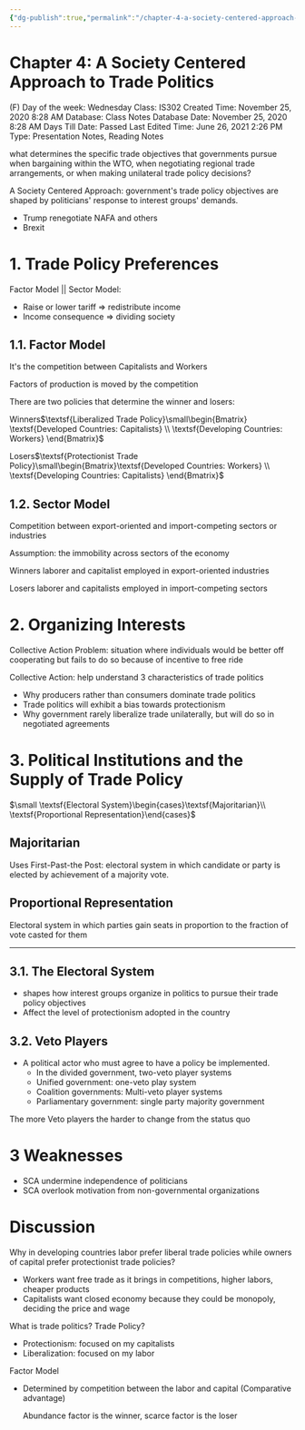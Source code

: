 ```yaml
---
{"dg-publish":true,"permalink":"/chapter-4-a-society-centered-approach-to-trade-politics/"}
---
```


# Chapter 4: A Society Centered Approach to Trade Politics

(F) Day of the week: Wednesday
Class: IS302
Created Time: November 25, 2020 8:28 AM
Database: Class Notes Database
Date: November 25, 2020 8:28 AM
Days Till Date: Passed
Last Edited Time: June 26, 2021 2:26 PM
Type: Presentation Notes, Reading Notes

what determines the specific trade objectives that governments pursue when bargaining within the WTO, when negotiating regional trade arrangements, or when making unilateral trade policy decisions?

A Society Centered Approach: government's trade policy objectives are shaped by politicians' response to interest groups' demands.

- Trump renegotiate NAFA and others
- Brexit

# 1. Trade Policy Preferences

Factor Model || Sector Model: 

- Raise or lower tariff ⇒ redistribute income
- Income consequence ⇒ dividing society

## 1.1. Factor Model

It's the competition between Capitalists and Workers

Factors of production is moved by the competition

There are two policies that determine the winner and losers:

Winners$\textsf{Liberalized Trade Policy}\small\begin{Bmatrix} 
\textsf{Developed Countries: Capitalists} \\ 
\textsf{Developing Countries: Workers} 
\end{Bmatrix}$ 

Losers$\textsf{Protectionist Trade Policy}\small\begin{Bmatrix}\textsf{Developed Countries: Workers} \\ \textsf{Developing Countries: Capitalists} \end{Bmatrix}$ 

## 1.2. Sector Model

Competition between export-oriented and import-competing sectors or industries

Assumption: the immobility across sectors of the economy

Winners laborer and capitalist employed in export-oriented industries

Losers laborer and capitalists employed in import-competing sectors

# 2. Organizing Interests

Collective Action Problem: situation where individuals would be better off cooperating but fails to do so because of incentive to free ride

Collective Action: help understand 3 characteristics of trade politics

- Why producers rather than consumers dominate trade politics
- Trade politics will exhibit a bias towards protectionism
- Why government rarely liberalize trade unilaterally, but will do so in negotiated agreements

# 3. Political Institutions and the Supply of Trade Policy

$\small \textsf{Electoral System}\begin{cases}\textsf{Majoritarian}\\ \textsf{Proportional Representation}\end{cases}$

## Majoritarian

Uses First-Past-the Post: electoral system in which candidate or party is elected by achievement of a majority vote.

## Proportional Representation

Electoral system in which parties gain seats in proportion to the fraction of vote casted for them

---

## 3.1. The Electoral System

- shapes how interest groups organize in politics to pursue their trade policy objectives
- Affect the level of protectionism adopted in the country

## 3.2. Veto Players

- A political actor who must agree to have a policy be implemented.
    - In the divided government, two-veto player systems
    - Unified government: one-veto play system
    - Coalition governments: Multi-veto player systems
    - Parliamentary government: single party majority government

The more Veto players the harder to change from the status quo

# 3 Weaknesses

- SCA undermine independence of politicians
- SCA overlook motivation from non-governmental organizations

# Discussion

Why in developing countries labor prefer liberal trade policies while owners of capital prefer protectionist trade policies?

- Workers want free trade as it brings in competitions, higher labors, cheaper products
- Capitalists want closed economy because they could be monopoly, deciding the price and wage

What is trade politics? Trade Policy?

- Protectionism: focused on my capitalists
- Liberalization: focused on my labor

Factor Model

- Determined by competition between the labor and capital (Comparative advantage)
    
    Abundance factor is the winner, scarce factor is the loser